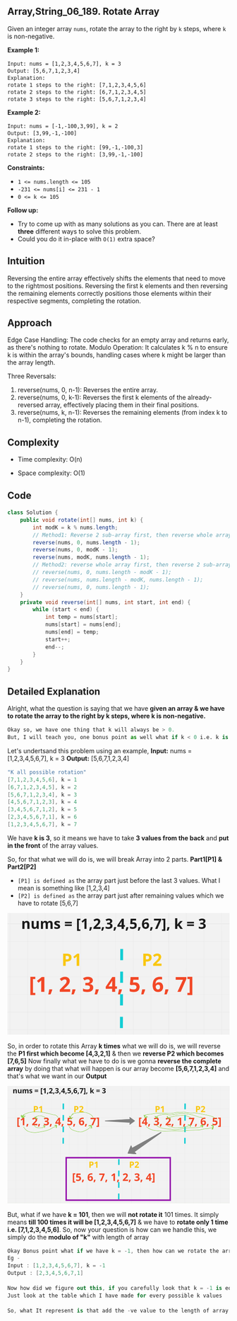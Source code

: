 ## Array,String_06_189. Rotate Array

Given an integer array `nums`, rotate the array to the right by `k` steps, where `k` is non-negative. 

**Example 1:**

```
Input: nums = [1,2,3,4,5,6,7], k = 3
Output: [5,6,7,1,2,3,4]
Explanation:
rotate 1 steps to the right: [7,1,2,3,4,5,6]
rotate 2 steps to the right: [6,7,1,2,3,4,5]
rotate 3 steps to the right: [5,6,7,1,2,3,4]
```

**Example 2:**

```
Input: nums = [-1,-100,3,99], k = 2
Output: [3,99,-1,-100]
Explanation: 
rotate 1 steps to the right: [99,-1,-100,3]
rotate 2 steps to the right: [3,99,-1,-100]
```

**Constraints:**

- `1 <= nums.length <= 105`
- `-231 <= nums[i] <= 231 - 1`
- `0 <= k <= 105`

**Follow up:**

- Try to come up with as many solutions as you can. There are at least **three** different ways to solve this problem.
- Could you do it in-place with `O(1)` extra space?

## Intuition

Reversing the entire array effectively shifts the elements that need to move to the rightmost positions.
Reversing the first k elements and then reversing the remaining elements correctly positions those elements within their respective segments, completing the rotation.

## Approach

Edge Case Handling: The code checks for an empty array and returns early, as there's nothing to rotate.
Modulo Operation: It calculates k % n to ensure k is within the array's bounds, handling cases where k might be larger than the array length.

Three Reversals:

1. reverse(nums, 0, n-1): Reverses the entire array.
2. reverse(nums, 0, k-1): Reverses the first k elements of the already-reversed array, effectively placing them in their final positions.
3. reverse(nums, k, n-1): Reverses the remaining elements (from index k to n-1), completing the rotation.

## Complexity

- Time complexity: O(n)

- Space complexity: O(1)

## Code

```java
class Solution {
    public void rotate(int[] nums, int k) {
        int modK = k % nums.length;
        // Method1: Reverse 2 sub-array first, then reverse whole array 
        reverse(nums, 0, nums.length - 1);
        reverse(nums, 0, modK - 1);
        reverse(nums, modK, nums.length - 1);
        // Method2: reverse whole array first, then reverse 2 sub-array 
        // reverse(nums, 0, nums.length - modK - 1);
        // reverse(nums, nums.length - modK, nums.length - 1);
        // reverse(nums, 0, nums.length - 1);
    }
    private void reverse(int[] nums, int start, int end) {
        while (start < end) {
            int temp = nums[start];
            nums[start] = nums[end];
            nums[end] = temp;
            start++;
            end--;
        }
    }
}
```

## Detailed Explanation

Alright, what the question is saying that we have **given an array & we have to rotate the array to the right by k steps, where k is non-negative.**

```python
Okay so, we have one thing that k will always be > 0.
But, I will teach you, one bonus point as well what if k < 0 i.e. k is -ve then how can you rotate the array.
```

Let's undertsand this problem using an example,
**Input:** nums = [1,2,3,4,5,6,7], k = 3
**Output:** [5,6,7,1,2,3,4]

```csharp
"K all possible rotation"
[7,1,2,3,4,5,6], k = 1
[6,7,1,2,3,4,5], k = 2
[5,6,7,1,2,3,4], k = 3
[4,5,6,7,1,2,3], k = 4
[3,4,5,6,7,1,2], k = 5
[2,3,4,5,6,7,1], k = 6
[1,2,3,4,5,6,7], k = 7
```

We have **k is 3**, so it means we have to take **3 values from the back** and **put in the front** of the array values.

So, for that what we will do is, we will break Array into 2 parts. **Part1[P1] & Part2[P2]**

- `[P1] is defined as` the array part just before the last 3 values. What I mean is something like [1,2,3,4]
- `[P2] is defined as` the array part just after remaining values which we have to rotate [5,6,7]

![image](https://raw.githubusercontent.com/JedLee6/PublicPicBed/main/uPic/bafbf0fc-198b-4fe2-b4e9-974330840daf_1643513368.0827003.png)

So, in order to rotate this Array **k times** what we will do is, we will reverse the **P1 first which become [4,3,2,1]** & then we **reverse P2 which becomes [7,6,5]**
Now finally what we have to do is we gonna **reverse the complete array** by doing that what will happen is our array become **[5,6,7,1,2,3,4]** and that's what we want in our **Output**

![image](https://raw.githubusercontent.com/JedLee6/PublicPicBed/main/uPic/b303db4f-a485-41ef-9b0a-1e5141c634d3_1643514374.4636352.png)

But, what if we have **k = 101**, then we will **not rotate it** 101 times. It simply means **till 100 times it will be [1,2,3,4,5,6,7]** & we have to **rotate only 1 time i.e. [7,1,2,3,4,5,6]**. So, now your question is how can we handle this, we simply do the **modulo of "k"** with length of array

```csharp
Okay Bonus point what if we have k = -1, then how can we rotate the array. If k is -1 then we have to rotate the value backward not in the front.
Eg - 
Input : [1,2,3,4,5,6,7], k = -1
Output : [2,3,4,5,6,7,1]

Now how did we figure out this, if you carefully look that k = -1 is equals to k = 6.
Just look at the table which I have made for every possible k values

So, what It represent is that add the -ve value to the length of array. And you will get your answer!
```

